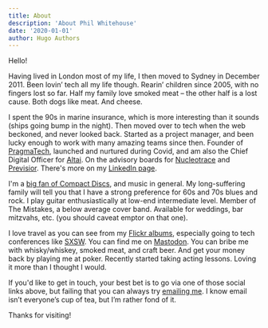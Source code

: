 ```yaml
---
title: About
description: 'About Phil Whitehouse'
date: '2020-01-01'
author: Hugo Authors
---
```


Hello!

Having lived in London most of my life, I then moved to Sydney in December 2011. Been lovin’ tech all my life though. Rearin’ children since 2005, with no fingers lost so far. Half my family love smoked meat – the other half is a lost cause. Both dogs like meat. And cheese.

I spent the 90s in marine insurance, which is more interesting than it sounds (ships going bump in the night). Then moved over to tech when the web beckoned, and never looked back. Started as a project manager, and been lucky enough to work with many amazing teams since then. Founder of [PragmaTech](https://pragmatech.sydney), launched and nurtured during Covid, and am also the Chief Digital Officer for [Altai](https://www.altaicasting.com/). On the advisory boards for [Nucleotrace](https://www.nucleotrace.tech/) and [Previsior](https://www.previsior.com/). There's more on my [LinkedIn page](https://www.linkedin.com/in/philwhitehouse/).

I'm a [big fan of Compact Discs](/posts/compactdiscs), and music in general. My long-suffering family will tell you that I have a strong preference for 60s and 70s blues and rock. I play guitar enthusiastically at low-end intermediate level. Member of The Mistakes, a below average cover band. Available for weddings, bar mitzvahs, etc. (you should caveat emptor on that one).

I love travel as you can see from my [Flickr albums](https://www.flickr.com/photos/philliecasablanca/albums), especially going to tech conferences like [SXSW](/posts/sxsw22-part2/). You can find me on [Mastodon](https://mastodon.cloud/@Casablanca). You can bribe me with whisky/whiskey, smoked meat, and craft beer. And get your money back by playing me at poker. Recently started taking acting lessons. Loving it more than I thought I would.

If you'd like to get in touch, your best bet is to go via one of those social links above, but failing that you can always try [emailing me](mailto:phil.whitehouse@gmail.com). I know email isn’t everyone’s cup of tea, but I’m rather fond of it.

Thanks for visiting!
